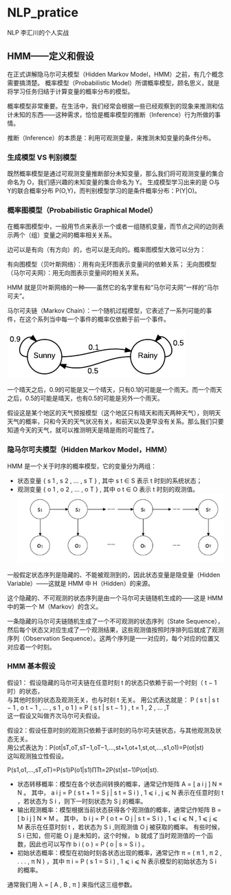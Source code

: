 # NLP_pratice
NLP 李汇川的个人实战
## HMM——定义和假设
在正式讲解隐马尔可夫模型（Hidden Markov Model，HMM）之前，有几个概念需要搞清楚。
概率模型（Probabilistic Model）所谓概率模型，顾名思义，就是将学习任务归结于计算变量的概率分布的模型。

概率模型非常重要。在生活中，我们经常会根据一些已经观察到的现象来推测和估计未知的东西——这种需求，恰恰是概率模型的推断（Inference）行为所做的事情。

推断（Inference）的本质是：利用可观测变量，来推测未知变量的条件分布。

### 生成模型 VS 判别模型
既然概率模型是通过可观测变量推断部分未知变量，那么我们将可观测变量的集合命名为 
O，我们感兴趣的未知变量的集合命名为 Y。
生成模型学习出来的是 O与 Y的联合概率分布 P(O,Y)，而判别模型学习的是条件概率分布：P(Y|O)。

### 概率图模型（Probabilistic Graphical Model）
在概率图模型中，一般用节点来表示一个或者一组随机变量，而节点之间的边则表示两个（组）变量之间的概率相关关系。

边可以是有向（有方向）的，也可以是无向的。概率图模型大致可以分为：

有向图模型（贝叶斯网络）：用有向无环图表示变量间的依赖关系；
无向图模型（马尔可夫网）：用无向图表示变量间的相关关系。

HMM 就是贝叶斯网络的一种——虽然它的名字里有和“马尔可夫网”一样的“马尔可夫”。

马尔可夫链（Markov Chain）：一个随机过程模型，它表述了一系列可能的事件，在这个系列当中每一个事件的概率仅依赖于前一个事件。

![1](./photo/1.png)

一个晴天之后，0.9的可能是又一个晴天，只有0.1的可能是一个雨天。而一个雨天之后，0.5的可能是晴天，也有0.5的可能是另外一个雨天。

假设这是某个地区的天气预报模型（这个地区只有晴天和雨天两种天气），则明天天气的概率，只和今天的天气状况有关，和前天以及更早没有关系。那么我们只要知道今天的天气，就可以推测明天是晴是雨的可能性了。

### 隐马尔可夫模型（Hidden Markov Model，HMM）

HMM 是一个关于时序的概率模型，它的变量分为两组：
 - 状态变量 { s 1 , s 2 , … , s T } , 其中 s t ∈ S 表示 t 时刻的系统状态； 
 - 观测变量 { o 1 , o 2 , … , o T } , 其中 o t ∈ O 表示 t 时刻的观测值。
![1](./photo/2.png)
 
 一般假定状态序列是隐藏的、不能被观测到的，因此状态变量是隐变量（Hidden Variable）——这就是 HMM 中 H（Hidden）的来源。

这个隐藏的、不可观测的状态序列是由一个马尔可夫链随机生成的——这是 HMM 中的第一个 M（Markov）的含义。

一条隐藏的马尔可夫链随机生成了一个不可观测的状态序列（State Sequence），然后每个状态又对应生成了一个观测结果，这些观测值按照时序排列后就成了观测序列（Observation Sequence）。这两个序列是一一对应的，每个对应的位置又对应着一个时刻。

### HMM 基本假设
假设1： 假设隐藏的马尔可夫链在任意时刻 t 的状态只依赖于前一个时刻（ t − 1 时）的状态，\
与其他时刻的状态及观测无关，也与时刻 t 无关。 用公式表达就是： P ( s t | s t − 1 , o t − 1 , … , s 1 , o 1 ) = P ( s t | s t − 1 ) , t = 1 , 2 , … ,T \
这一假设又叫做齐次马尔可夫假设。

假设2：假设任意时刻的观测只依赖于该时刻的马尔可夫链状态，与其他观测及状态无关。\
用公式表达为：P(ot|sT,oT,sT−1,oT−1,…,st+1,ot+1,st,ot,…,s1,o1)=P(ot|st)\
这叫观测独立性假设。

P(s1,o1,…,sT,oT)=P(s1)P(o1|s1)∏Tt=2P(st|st−1)P(ot|st).

- 状态转移概率：模型在各个状态间转换的概率，通常记作矩阵 A = [ a i j ] N × N 。 其中， a i j = P ( s t + 1 = S j | s t = S i ) , 1 ⩽ i , j ⩽ N 表示在任意时刻 t ，若状态为 S i ，则下一时刻状态为 S j 的概率。 
- 输出观测概率：模型根据当前状态获得各个观测值的概率，通常记作矩阵 B = [ b i j ] N × M 。 其中， b i j = P ( o t = O j | s t = S i ) , 1 ⩽ i ⩽ N , 1 ⩽ j ⩽ M 表示在任意时刻 t ，若状态为 S i ,则观测值 O j 被获取的概率。 有些时候， S i 已知，但可能 O j 是未知的，这个时候， b 就成了当时观测值的一个函数，因此也可以写作 b i ( o ) = P ( o | s = S i ) 。 
- 初始状态概率：模型在初始时刻各状态出现的概率，通常记作 π = ( π 1 , π 2 , . . . , π N ) ，其中 π i = P ( s 1 = S i ) , 1 ⩽ i ⩽ N 表示模型的初始状态为 S i 的概率。

通常我们用 λ = [ A , B , π ] 来指代这三组参数。

